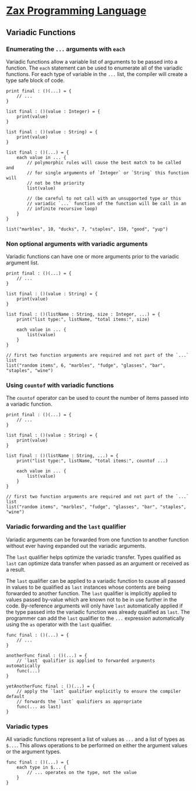 
# [Zax Programming Language](index.md)

## Variadic Functions

### Enumerating the `...` arguments with `each`

Variadic functions allow a variable list of arguments to be passed into a function. The `each` statement can be used to enumerate all of the variadic functions. For each type of variable in the `...` list, the compiler will create a type safe block of code.

````zax
print final : ()(...) = {
    // ...
}

list final : ()(value : Integer) = {
    print(value)
}

list final : ()(value : String) = {
    print(value)
}

list final : ()(...) = {
    each value in ... {
        // polymorphic rules will cause the best match to be called and
        // for single arguments of `Integer` or `String` this function will
        // not be the priority
        list(value)

        // (be careful to not call with an unsupported type or this
        // variadic `...` function of the function will be call in an
        // infinite recursive loop)
    }
}

list("marbles", 10, "ducks", 7, "staples", 150, "good", "yup")
````


### Non optional arguments with variadic arguments

Variadic functions can have one or more arguments prior to the variadic argument list. 

````zax
print final : ()(...) = {
    // ...
}

list final : ()(value : String) = {
    print(value)
}

list final : ()(listName : String, size : Integer, ...) = {
    print("list type:", listName, "total items:", size)

    each value in ... {
        list(value)
    }
}

// first two function arguments are required and not part of the `...` list
list("random items", 6, "marbles", "fudge", "glasses", "bar", "staples", "wine")
````


### Using `countof` with variadic functions

The `countof` operator can be used to count the number of items passed into a variadic function.

````zax
print final : ()(...) = {
    // ...
}

list final : ()(value : String) = {
    print(value)
}

list final : ()(listName : String, ...) = {
    print("list type:", listName, "total items:", countof ...)

    each value in ... {
        list(value)
    }
}

// first two function arguments are required and not part of the `...` list
list("random items", "marbles", "fudge", "glasses", "bar", "staples", "wine")
````


### Variadic forwarding and the `last` qualifier

Variadic arguments can be forwarded from one function to another function without ever having expanded out the variadic arguments.

The `last` qualifier helps optimize the variadic transfer. Types qualified as `last` can optimize data transfer when passed as an argument or received as a result.

The `last` qualifier can be applied to a variadic function to cause all passed in values to be qualified as `last` instances whose contents are being forwarded to another function. The `last` qualifier is implicitly applied to values passed by-value which are known not to be in use further in the code. By-reference arguments will only have `last` automatically applied if the type passed into the variadic function was already qualified as `last`. The programmer can add the `last` qualifier to the `...` expression automatically using the `as` operator with the `last` qualifier.

````zax
func final : ()(...) = {
    // ...
}

anotherFunc final : ()(...) = {
    // `last` qualifier is applied to forwarded arguments automatically
    func(...)
}

yetAnotherFunc final : ()(...) = {
    // apply the `last` qualifier explicitly to ensure the compiler default
    // forwards the `last` qualifiers as appropriate
    func(... as last)
}
````


### Variadic types

All variadic functions represent a list of values as `...` and a list of types as `$...`. This allows operations to be performed on either the argument values or the argument types.

````zax
func final : ()(...) = {
    each type in $... {
        // ... operates on the type, not the value
    }
}
````
